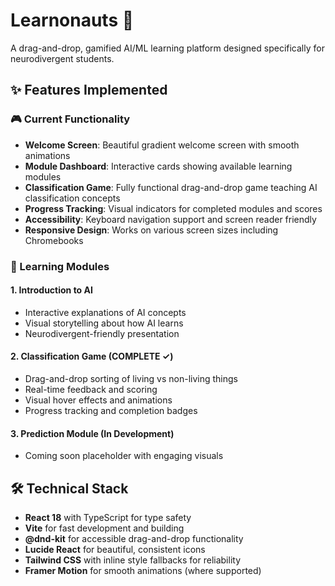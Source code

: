 # Learnonauts 🚀

A drag-and-drop, gamified AI/ML learning platform designed specifically for neurodivergent students.

## ✨ Features Implemented

### 🎮 Current Functionality
- **Welcome Screen**: Beautiful gradient welcome screen with smooth animations
- **Module Dashboard**: Interactive cards showing available learning modules
- **Classification Game**: Fully functional drag-and-drop game teaching AI classification concepts
- **Progress Tracking**: Visual indicators for completed modules and scores
- **Accessibility**: Keyboard navigation support and screen reader friendly
- **Responsive Design**: Works on various screen sizes including Chromebooks

### 🧠 Learning Modules

#### 1. Introduction to AI
- Interactive explanations of AI concepts
- Visual storytelling about how AI learns
- Neurodivergent-friendly presentation

#### 2. Classification Game (COMPLETE ✓)
- Drag-and-drop sorting of living vs non-living things
- Real-time feedback and scoring
- Visual hover effects and animations
- Progress tracking and completion badges

#### 3. Prediction Module (In Development)
- Coming soon placeholder with engaging visuals

## 🛠️ Technical Stack

- **React 18** with TypeScript for type safety
- **Vite** for fast development and building
- **@dnd-kit** for accessible drag-and-drop functionality
- **Lucide React** for beautiful, consistent icons
- **Tailwind CSS** with inline style fallbacks for reliability
- **Framer Motion** for smooth animations (where supported)